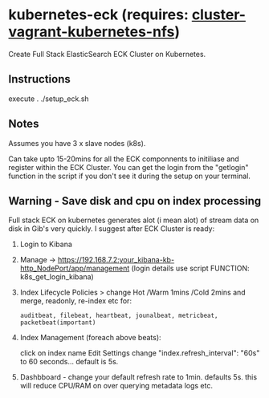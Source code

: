 # kubernetes-eck (requires: [cluster-vagrant-kubernetes-nfs](https://github.com/karlring-devops/cluster-vagrant-kubernetes-nfs))

Create Full Stack ElasticSearch ECK Cluster on Kubernetes. 

## Instructions

execute  . ./setup_eck.sh

## Notes

Assumes you have 3 x slave nodes (k8s).

Can take upto 15-20mins for all the ECK componnents to initiliase and register within the ECK Cluster.  You can get the login from the "getlogin" function in the script if you don't see it during the setup on your terminal.

## Warning - Save disk and cpu on index processing

Full stack ECK on kubernetes generates alot (i mean alot) of stream data on disk in Gib's very quickly.  I suggest after ECK Cluster is ready:

   1) Login to Kibana
   2) Manage -> https://192.168.7.2:your_kibana-kb-http_NodePort/app/management (login details use script FUNCTION: k8s_get_login_kibana)
   3) Index Lifecycle Policies > change Hot /Warm 1mins /Cold 2mins and merge, readonly, re-index etc for:
  
          auditbeat, filebeat, heartbeat, jounalbeat, metricbeat, packetbeat(important)
   
  4) Index Management (foreach above beats):
  
      click on index name
      Edit Settings
      change "index.refresh_interval": "60s" to 60 seconds... default is 5s.
  
  5) Dashbboard - change your default refresh rate to 1min. defaults 5s. this will reduce CPU/RAM on over querying metadata logs etc.
  
  
